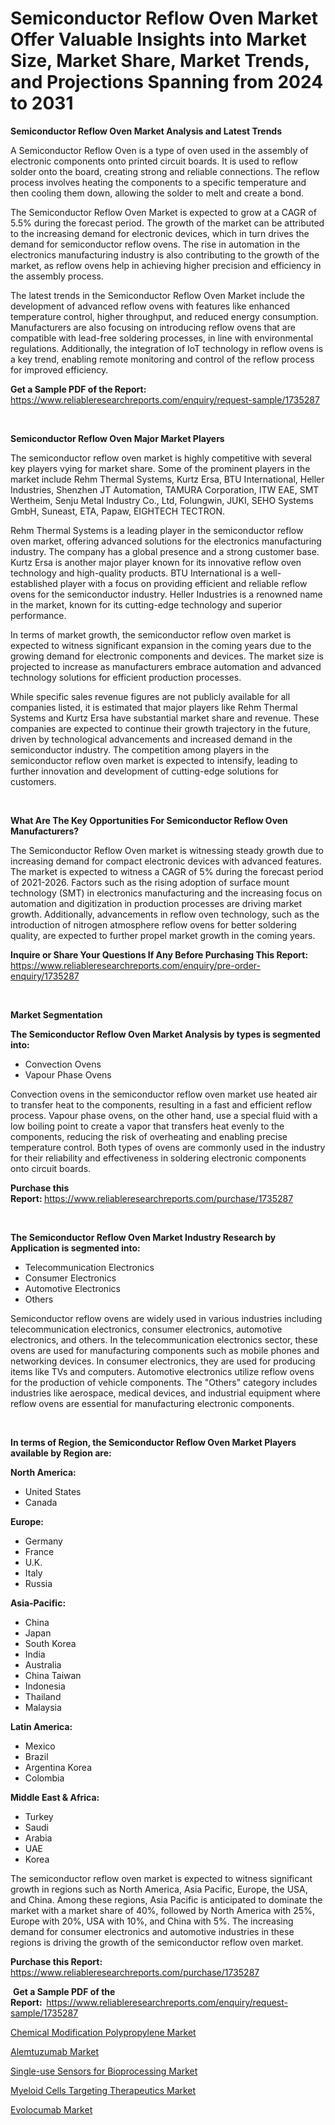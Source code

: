 <p><h1>Semiconductor Reflow Oven Market Offer Valuable Insights into Market Size, Market Share, Market Trends, and Projections Spanning from 2024 to 2031</h1></p><p><strong>Semiconductor Reflow Oven Market Analysis and Latest Trends</strong></p>
<p><p>A Semiconductor Reflow Oven is a type of oven used in the assembly of electronic components onto printed circuit boards. It is used to reflow solder onto the board, creating strong and reliable connections. The reflow process involves heating the components to a specific temperature and then cooling them down, allowing the solder to melt and create a bond.</p><p>The Semiconductor Reflow Oven Market is expected to grow at a CAGR of 5.5% during the forecast period. The growth of the market can be attributed to the increasing demand for electronic devices, which in turn drives the demand for semiconductor reflow ovens. The rise in automation in the electronics manufacturing industry is also contributing to the growth of the market, as reflow ovens help in achieving higher precision and efficiency in the assembly process.</p><p>The latest trends in the Semiconductor Reflow Oven Market include the development of advanced reflow ovens with features like enhanced temperature control, higher throughput, and reduced energy consumption. Manufacturers are also focusing on introducing reflow ovens that are compatible with lead-free soldering processes, in line with environmental regulations. Additionally, the integration of IoT technology in reflow ovens is a key trend, enabling remote monitoring and control of the reflow process for improved efficiency.</p></p>
<p><strong>Get a Sample PDF of the Report:&nbsp;</strong> <a href="https://www.reliableresearchreports.com/enquiry/request-sample/1735287">https://www.reliableresearchreports.com/enquiry/request-sample/1735287</a></p>
<p>&nbsp;</p>
<p><strong>Semiconductor Reflow Oven Major Market Players</strong></p>
<p><p>The semiconductor reflow oven market is highly competitive with several key players vying for market share. Some of the prominent players in the market include Rehm Thermal Systems, Kurtz Ersa, BTU International, Heller Industries, Shenzhen JT Automation, TAMURA Corporation, ITW EAE, SMT Wertheim, Senju Metal Industry Co., Ltd, Folungwin, JUKI, SEHO Systems GmbH, Suneast, ETA, Papaw, EIGHTECH TECTRON.</p><p>Rehm Thermal Systems is a leading player in the semiconductor reflow oven market, offering advanced solutions for the electronics manufacturing industry. The company has a global presence and a strong customer base. Kurtz Ersa is another major player known for its innovative reflow oven technology and high-quality products. BTU International is a well-established player with a focus on providing efficient and reliable reflow ovens for the semiconductor industry. Heller Industries is a renowned name in the market, known for its cutting-edge technology and superior performance.</p><p>In terms of market growth, the semiconductor reflow oven market is expected to witness significant expansion in the coming years due to the growing demand for electronic components and devices. The market size is projected to increase as manufacturers embrace automation and advanced technology solutions for efficient production processes.</p><p>While specific sales revenue figures are not publicly available for all companies listed, it is estimated that major players like Rehm Thermal Systems and Kurtz Ersa have substantial market share and revenue. These companies are expected to continue their growth trajectory in the future, driven by technological advancements and increased demand in the semiconductor industry. The competition among players in the semiconductor reflow oven market is expected to intensify, leading to further innovation and development of cutting-edge solutions for customers.</p></p>
<p>&nbsp;</p>
<p><strong>What Are The Key Opportunities For Semiconductor Reflow Oven Manufacturers?</strong></p>
<p><p>The Semiconductor Reflow Oven market is witnessing steady growth due to increasing demand for compact electronic devices with advanced features. The market is expected to witness a CAGR of 5% during the forecast period of 2021-2026. Factors such as the rising adoption of surface mount technology (SMT) in electronics manufacturing and the increasing focus on automation and digitization in production processes are driving market growth. Additionally, advancements in reflow oven technology, such as the introduction of nitrogen atmosphere reflow ovens for better soldering quality, are expected to further propel market growth in the coming years.</p></p>
<p><strong>Inquire or Share Your Questions If Any Before Purchasing This Report:</strong> <a href="https://www.reliableresearchreports.com/enquiry/pre-order-enquiry/1735287">https://www.reliableresearchreports.com/enquiry/pre-order-enquiry/1735287</a></p>
<p>&nbsp;</p>
<p><strong>Market Segmentation</strong></p>
<p><strong>The Semiconductor Reflow Oven Market Analysis by types is segmented into:</strong></p>
<p><ul><li>Convection Ovens</li><li>Vapour Phase Ovens</li></ul></p>
<p><p>Convection ovens in the semiconductor reflow oven market use heated air to transfer heat to the components, resulting in a fast and efficient reflow process. Vapour phase ovens, on the other hand, use a special fluid with a low boiling point to create a vapor that transfers heat evenly to the components, reducing the risk of overheating and enabling precise temperature control. Both types of ovens are commonly used in the industry for their reliability and effectiveness in soldering electronic components onto circuit boards.</p></p>
<p><strong>Purchase this Report:&nbsp;</strong><a href="https://www.reliableresearchreports.com/purchase/1735287">https://www.reliableresearchreports.com/purchase/1735287</a></p>
<p>&nbsp;</p>
<p><strong>The Semiconductor Reflow Oven Market Industry Research by Application is segmented into:</strong></p>
<p><ul><li>Telecommunication Electronics</li><li>Consumer Electronics</li><li>Automotive Electronics</li><li>Others</li></ul></p>
<p><p>Semiconductor reflow ovens are widely used in various industries including telecommunication electronics, consumer electronics, automotive electronics, and others. In the telecommunication electronics sector, these ovens are used for manufacturing components such as mobile phones and networking devices. In consumer electronics, they are used for producing items like TVs and computers. Automotive electronics utilize reflow ovens for the production of vehicle components. The "Others" category includes industries like aerospace, medical devices, and industrial equipment where reflow ovens are essential for manufacturing electronic components.</p></p>
<p>&nbsp;</p>
<p><strong>In terms of Region, the Semiconductor Reflow Oven Market Players available by Region are:</strong></p>
<p>
    <p> <strong> North America: </strong>
        <ul>
            <li>United States</li>
            <li>Canada</li>
        </ul>
        </p> 
    <p> <strong> Europe: </strong>
        <ul>
            <li>Germany</li>
            <li>France</li>
            <li>U.K.</li>
            <li>Italy</li>
            <li>Russia</li>
        </ul>
        </p> 
    <p> <strong> Asia-Pacific: </strong>
        <ul>
            <li>China</li>
            <li>Japan</li>
            <li>South Korea</li>
            <li>India</li>
            <li>Australia</li>
            <li>China Taiwan</li>
            <li>Indonesia</li>
            <li>Thailand</li>
            <li>Malaysia</li>
        </ul>
        </p> 
    <p> <strong> Latin America: </strong>
        <ul>
            <li>Mexico</li>
            <li>Brazil</li>
            <li>Argentina Korea</li>
            <li>Colombia</li>
        </ul>
        </p> 
    <p> <strong> Middle East & Africa: </strong>
        <ul>
            <li>Turkey</li>
            <li>Saudi</li>
            <li>Arabia</li>
            <li>UAE</li>
            <li>Korea</li>
        </ul>
    </p>
    </p>
<p><p>The semiconductor reflow oven market is expected to witness significant growth in regions such as North America, Asia Pacific, Europe, the USA, and China. Among these regions, Asia Pacific is anticipated to dominate the market with a market share of 40%, followed by North America with 25%, Europe with 20%, USA with 10%, and China with 5%. The increasing demand for consumer electronics and automotive industries in these regions is driving the growth of the semiconductor reflow oven market.</p></p>
<p><strong>Purchase this Report: </strong><a href="https://www.reliableresearchreports.com/purchase/1735287">https://www.reliableresearchreports.com/purchase/1735287</a></p>
<p>&nbsp;<strong>Get a Sample PDF of the Report:&nbsp;&nbsp;</strong><a href="https://www.reliableresearchreports.com/enquiry/request-sample/1735287">https://www.reliableresearchreports.com/enquiry/request-sample/1735287</a></p>
<p><strong></strong></p>
<p><p><a href="https://github.com/santosh758595/Market-Research-Report-List-3/blob/main/chemical-modification-polypropylene-market.md">Chemical Modification Polypropylene Market</a></p><p><a href="https://medium.com/@joanobrien1990/alemtuzumab-market-research-report-its-history-and-forecast-2024-to-2031-57502efe2c62">Alemtuzumab Market</a></p><p><a href="https://issuu.com/reportprime-2/docs/single-use-sensors-for-bioprocessing-market-size-2">Single-use Sensors for Bioprocessing Market</a></p><p><a href="https://issuu.com/reportprime-2/docs/myeloid-cells-targeting-therapeutics-market-size-2">Myeloid Cells Targeting Therapeutics Market</a></p><p><a href="https://medium.com/@joanobrien1990/evolocumab-market-analysis-its-cagr-market-segmentation-and-global-industry-overview-db4068019b4f">Evolocumab Market</a></p></p>